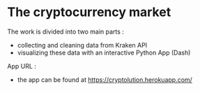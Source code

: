 # The cryptocurrency market

The work is divided into two main parts : 
- collecting and cleaning data from Kraken API
- visualizing these data with an interactive Python App (Dash)

App URL : 
- the app can be found at https://cryptolution.herokuapp.com/
